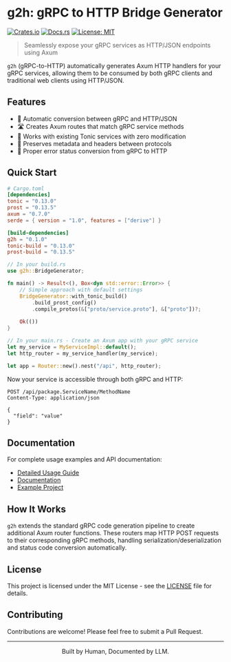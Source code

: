 # g2h: gRPC to HTTP Bridge Generator

[![Crates.io](https://img.shields.io/crates/v/g2h.svg)](https://crates.io/crates/g2h)
[![Docs.rs](https://docs.rs/g2h/badge.svg)](https://docs.rs/g2h)
[![License: MIT](https://img.shields.io/badge/License-MIT-blue.svg)](LICENSE)

> Seamlessly expose your gRPC services as HTTP/JSON endpoints using Axum

`g2h` (gRPC-to-HTTP) automatically generates Axum HTTP handlers for your gRPC services, allowing them to be consumed by both gRPC clients and traditional web clients using HTTP/JSON.

## Features

- 🔄 Automatic conversion between gRPC and HTTP/JSON
- 🛣️ Creates Axum routes that match gRPC service methods
- 🔌 Works with existing Tonic services with zero modification
- 🧠 Preserves metadata and headers between protocols
- 🚦 Proper error status conversion from gRPC to HTTP

## Quick Start

```toml
# Cargo.toml
[dependencies]
tonic = "0.13.0"
prost = "0.13.5"
axum = "0.7.0"
serde = { version = "1.0", features = ["derive"] }

[build-dependencies]
g2h = "0.1.0"
tonic-build = "0.13.0"
prost-build = "0.13.5"
```

```rust
// In your build.rs
use g2h::BridgeGenerator;

fn main() -> Result<(), Box<dyn std::error::Error>> {
    // Simple approach with default settings
    BridgeGenerator::with_tonic_build()
        .build_prost_config()
        .compile_protos(&["proto/service.proto"], &["proto"])?;
    
    Ok(())
}
```

```rust
// In your main.rs - Create an Axum app with your gRPC service
let my_service = MyServiceImpl::default();
let http_router = my_service_handler(my_service);

let app = Router::new().nest("/api", http_router);
```

Now your service is accessible through both gRPC and HTTP:

```http
POST /api/package.ServiceName/MethodName
Content-Type: application/json

{
  "field": "value"
}
```

## Documentation

For complete usage examples and API documentation:

- [Detailed Usage Guide](docs/usage.md)
- [Documentation](https://docs.rs/g2h)
- [Example Project](docs/example.md)

## How It Works

`g2h` extends the standard gRPC code generation pipeline to create additional Axum router functions. These routers map HTTP POST requests to their corresponding gRPC methods, handling serialization/deserialization and status code conversion automatically.

## License

This project is licensed under the MIT License - see the [LICENSE](LICENSE) file for details.

## Contributing

Contributions are welcome! Please feel free to submit a Pull Request.


---

<div align="center">

Built by Human, Documented by LLM.

</div>
